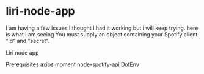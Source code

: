 # liri-node-app

I am having a few issues I thought I had it working but i will keep trying. here is what i am seeing You must supply an object containing your Spotify client "id" and "secret".

Liri node app

Prerequisites axios moment node-spotify-api DotEnv
